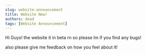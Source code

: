 ```yaml
---
slug: website-announcement
title: Website New!
authors: dead
tags: [Website Announcement]
---
```


Hi Guys! the website it in beta rn so please lm if you find any bugs!

also please give me feedback on how you feel about it!
